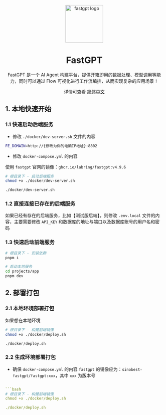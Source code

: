 <div align="center">

<a href="https://tryfastgpt.ai/"><img src="/.github/imgs/logo.svg" width="120" height="120" alt="fastgpt logo"></a>

# FastGPT
FastGPT 是一个 AI Agent 构建平台，提供开箱即用的数据处理、模型调用等能力，同时可以通过 Flow 可视化进行工作流编排，从而实现复杂的应用场景！

详情可查看 <a href="./README.md">简体中文</a>
</div>


## 1. 本地快速开始
### 1.1 快速启动后端服务
- 修改 `./docker/dev-server.sh` 文件的内容

```bash
FE_DOMAIN=http://{修改为你的电脑IP地址}:8802
```

- 修改 `docker-compose.yml` 的内容

使用 `fastgpt` 官网的镜像：`ghcr.io/labring/fastgpt:v4.9.6`

```bash
# 根目录下 - 启动后端服务
chmod +x ./docker/dev-server.sh

./docker/dev-server.sh
```

### 1.2 直接连接已存在的后端服务
如果已经有存在的后端服务，比如【测试服后端】，则修改 `.env.local` 文件的内容，主要需要修改 `API_KEY` 和数据库的地址与端口以及数据库账号的用户名和密码


### 1.3 快速启动前端服务
```bash
# 根目录下 - 安装依赖
pnpm i

# 启动本地服务
cd projects/app
pnpm dev
```

## 2. 部署打包
### 2.1 本地环境部署打包
如果想在本地环境
```bash
# 根目录下 - 构建前端镜像
chmod +x ./docker/deploy.sh

./docker/deploy.sh
```

### 2.2 生成环境部署打包
- 确保 `docker-compose.yml` 的内容
`fastgpt` 的镜像应为：`sinobest-fastgpt/fastgpt:xxx`，其中 `xxx` 为版本号

```yaml

```bash
# 根目录下 - 构建前端镜像
chmod +x ./docker/deploy.sh

./docker/deploy.sh 
```